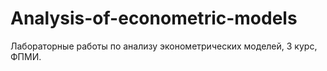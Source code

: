 # Analysis-of-econometric-models
Лабораторные работы по анализу эконометрических моделей, 3 курс, ФПМИ.

